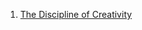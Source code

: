 
1. [The Discipline of Creativity](https://github.com/Ali94k/TL-DR/edit/master/The%20Discipline%20of%20Creativity.md)
